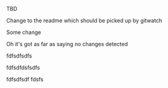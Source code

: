 TBD

Change to the readme which should be picked up by gitwatch

Some change

Oh it's got as far as saying no changes detected

fdfsdfsdfs

fdfsdfdsfsdfs

fdfsdfsdf fdsfs